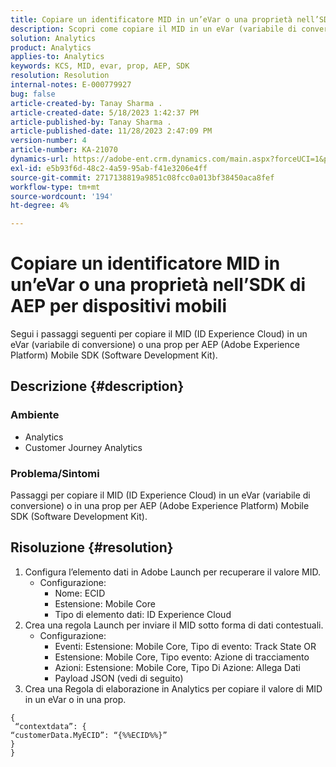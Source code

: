 ```yaml
---
title: Copiare un identificatore MID in un’eVar o una proprietà nell’SDK di AEP per dispositivi mobili
description: Scopri come copiare il MID in un eVar (variabile di conversione) o in una prop per AEP Mobile SDK.
solution: Analytics
product: Analytics
applies-to: Analytics
keywords: KCS, MID, evar, prop, AEP, SDK
resolution: Resolution
internal-notes: E-000779927
bug: false
article-created-by: Tanay Sharma .
article-created-date: 5/18/2023 1:42:37 PM
article-published-by: Tanay Sharma .
article-published-date: 11/28/2023 2:47:09 PM
version-number: 4
article-number: KA-21070
dynamics-url: https://adobe-ent.crm.dynamics.com/main.aspx?forceUCI=1&pagetype=entityrecord&etn=knowledgearticle&id=71e4a2d3-81f5-ed11-8848-6045bd006268
exl-id: e5b93f6d-48c2-4a59-95ab-f41e3206e4ff
source-git-commit: 2717138819a9851c08fcc0a013bf38450aca8fef
workflow-type: tm+mt
source-wordcount: '194'
ht-degree: 4%

---
```


# Copiare un identificatore MID in un’eVar o una proprietà nell’SDK di AEP per dispositivi mobili


Segui i passaggi seguenti per copiare il MID (ID Experience Cloud) in un eVar (variabile di conversione) o una prop per AEP (Adobe Experience Platform) Mobile SDK (Software Development Kit).

## Descrizione {#description}


### Ambiente

- Analytics
- Customer Journey Analytics


### Problema/Sintomi

Passaggi per copiare il MID (ID Experience Cloud) in un eVar (variabile di conversione) o in una prop per AEP (Adobe Experience Platform) Mobile SDK (Software Development Kit).


## Risoluzione {#resolution}


1. Configura l’elemento dati in Adobe Launch per recuperare il valore MID.
   - Configurazione:
      - Nome: ECID
      - Estensione: Mobile Core
      - Tipo di elemento dati: ID Experience Cloud
2. Crea una regola Launch per inviare il MID sotto forma di dati contestuali.
   - Configurazione:
      - Eventi: Estensione: Mobile Core, Tipo di evento: Track State OR
      - Estensione: Mobile Core, Tipo evento: Azione di tracciamento
      - Azioni: Estensione: Mobile Core, Tipo Di Azione: Allega Dati
      - Payload JSON (vedi di seguito)
3. Crea una Regola di elaborazione in Analytics per copiare il valore di MID in un eVar o in una prop.



```
{
 “contextdata”: {
“customerData.MyECID”: “{%%ECID%%}”
}
}
```
